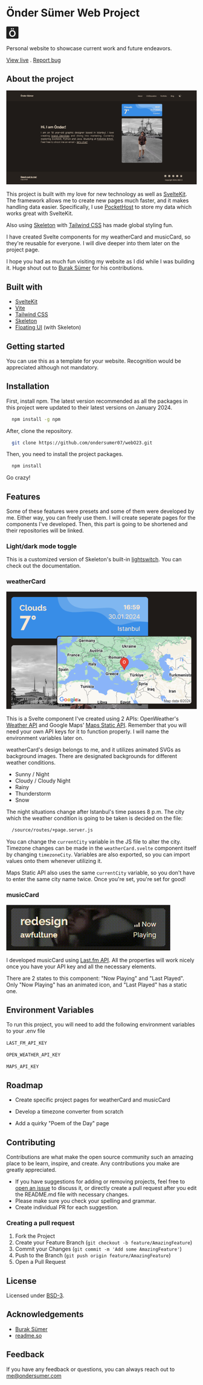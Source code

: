 # Önder Sümer Web Project

![Logo](https://raw.githubusercontent.com/ondersumer07/webO23/master/static/favicon/favicon-32x32.png)

Personal website to showcase current work and future endeavors.

[View live](https://ondersumer.com/) . [Report bug](https://github.com/ondersumer07/webO23/issues)

## About the project

![Project homepage](https://raw.githubusercontent.com/ondersumer07/webO23/master/static/githubReadme/homepageScreenshot.png)

This project is built with my love for new technology as well as [SvelteKit](https://kit.svelte.dev/). The framework allows me to create new pages much faster, and it makes handling data easier. Specifically, I use [PocketHost](https://pockethost.io/) to store my data which works great with SvelteKit.

Also using [Skeleton](https://www.skeleton.dev/) with [Tailwind CSS](https://tailwindcss.com/) has made global styling fun.

I have created Svelte components for my weatherCard and musicCard, so they're reusable for everyone. I will dive deeper into them later on the project page.

I hope you had as much fun visiting my website as I did while I was building it. Huge shout out to [Burak Sümer](https://github.com/burraksumer) for his contributions.

## Built with

- [SvelteKit](https://kit.svelte.dev/)
- [Vite](https://vitejs.dev/)
- [Tailwind CSS](https://tailwindcss.com/)
- [Skeleton](https://www.skeleton.dev/)
- [Floating UI](https://floating-ui.com/) (with Skeleton)

## Getting started

You can use this as a template for your website. Recognition would be appreciated although not mandatory.

## Installation

First, install npm. The latest version recommended as all the packages in this project were updated to their latest versions on January 2024.

```bash
  npm install -g npm
```

After, clone the repository.

```bash
  git clone https://github.com/ondersumer07/webO23.git
```

Then, you need to install the project packages.

```bash
  npm install
```

Go crazy!

## Features

Some of these features were presets and some of them were developed by me. Either way, you can freely use them. I will create seperate pages for the components I've developed. Then, this part is going to be shortened and their repositories will be linked.


### Light/dark mode toggle

This is a customized version of Skeleton's built-in [lightswitch](https://www.skeleton.dev/utilities/lightswitches). You can check out the documentation.

### weatherCard

![weatherCardDemo](https://raw.githubusercontent.com/ondersumer07/webO23/master/static/githubReadme/weatherCardDemo.png)

This is a Svelte component I've created using 2 APIs: OpenWeather's [Weather API](https://openweathermap.org/api) and Google Maps' [Maps Static API](https://developers.google.com/maps/documentation/maps-static/overview). Remember that you will need your own API keys for it to function properly. I will name the environment variables later on.

weatherCard's design belongs to me, and it utilizes animated SVGs as background images. There are designated backgrounds for different weather conditions.

- Sunny / Night
- Cloudy / Cloudy Night
- Rainy
- Thunderstorm
- Snow

The night situations change after Istanbul's time passes 8 p.m. The city which the weather condition is going to be taken is decided on the file:

```bash
  /source/routes/+page.server.js
```
You can change the `currentCity` variable in the JS file to alter the city. Timezone changes can be made in the `weatherCard.svelte` component itself by changing `timezoneCity`. Variables are also exported, so you can import values onto them whenever utilizing it.

Maps Static API also uses the same `currentCity` variable, so you don't have to enter the same city name twice. Once you're set, you're set for good!

### musicCard

![musicCardDemo](https://raw.githubusercontent.com/ondersumer07/webO23/master/static/githubReadme/musicCardDemo.gif)

I developed musicCard using [Last.fm API](https://www.last.fm/api). All the properties will work nicely once you have your API key and all the necessary elements.

There are 2 states to this component: "Now Playing" and "Last Played". Only "Now Playing" has an animated icon, and "Last Played" has a static one.

## Environment Variables

To run this project, you will need to add the following environment variables to your .env file

`LAST_FM_API_KEY`

`OPEN_WEATHER_API_KEY`

`MAPS_API_KEY`

## Roadmap

- Create specific project pages for weatherCard and musicCard

- Develop a timezone converter from scratch

- Add a quirky "Poem of the Day" page
  
## Contributing

Contributions are what make the open source community such an amazing place to be learn, inspire, and create. Any contributions you make are greatly appreciated.

- If you have suggestions for adding or removing projects, feel free to [open an issue](https://github.com/ondersumer07/webO23/issues) to discuss it, or directly create a pull request after you edit the README.md file with necessary changes.
- Please make sure you check your spelling and grammar.
- Create individual PR for each suggestion.

### Creating a pull request

1. Fork the Project
2. Create your Feature Branch (`git checkout -b feature/AmazingFeature`)
3. Commit your Changes (`git commit -m 'Add some AmazingFeature'`)
4. Push to the Branch (`git push origin feature/AmazingFeature`)
5. Open a Pull Request

## License

Licensed under [BSD-3](https://opensource.org/license/BSD-3-clause/).

## Acknowledgements

 - [Burak Sümer](https://github.com/burraksumer)
 - [readme.so](https://readme.so/)

## Feedback

If you have any feedback or questions, you can always reach out to me@ondersumer.com
